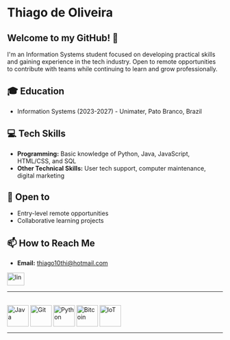 # Thiago de Oliveira
## Welcome to my GitHub! 👋

I'm an Information Systems student focused on developing practical skills and gaining experience in the tech industry. Open to remote opportunities to contribute with teams while continuing to learn and grow professionally.



## 🎓 Education
- Information Systems (2023-2027) - Unimater, Pato Branco, Brazil

## 💻 Tech Skills
- **Programming:** Basic knowledge of Python, Java, JavaScript, HTML/CSS, and SQL
- **Other Technical Skills:** User tech support, computer maintenance, digital marketing
 

## 🤝 Open to
- Entry-level remote opportunities
- Collaborative learning projects

## 📫 How to Reach Me
- **Email:** [thiago10thi@hotmail.com](mailto:thiago10thi@hotmail.com)
  
  
<a href="https://www.linkedin.com/in/thiagohvo/" target="blank"><img align="center" src="https://raw.githubusercontent.com/rahuldkjain/github-profile-readme-generator/master/src/images/icons/Social/linked-in-alt.svg" alt="lin" height="30" width="40" /></a>


---

<div style="display: inline_block"><br>
  <img align="center" alt="Java" height="50" width="50" src="https://raw.githubusercontent.com/jmnote/z-icons/master/svg/java.svg">
  <img align="center" alt="Git" height="50" width="50" src="https://raw.githubusercontent.com/jmnote/z-icons/master/svg/git.svg">
  <img align="center" alt="Python" height="50" width="50" src="https://upload.wikimedia.org/wikipedia/commons/thumb/0/0a/Python.svg/640px-Python.svg.png">
  <img align="center" alt="Bitcoin" height="50" width="50" src="https://assets.coingecko.com/coins/images/1/large/bitcoin.png?1696501400">
  <img align="center" alt="IoT" height="50" width="50" src="https://images.credly.com/size/110x110/images/fce226c2-0f13-4e17-b60c-24fa6ffd88cb/Intro2IoT.png">
</div>



---








